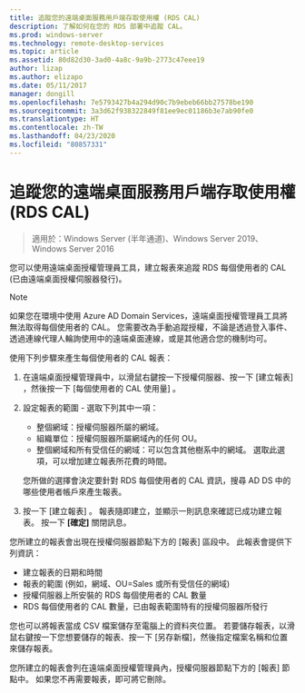 ```yaml
---
title: 追蹤您的遠端桌面服務用戶端存取使用權 (RDS CAL)
description: 了解如何在您的 RDS 部署中追蹤 CAL。
ms.prod: windows-server
ms.technology: remote-desktop-services
ms.topic: article
ms.assetid: 80d82d30-3ad0-4a8c-9a9b-2773c47eee19
author: lizap
ms.author: elizapo
ms.date: 05/11/2017
manager: dongill
ms.openlocfilehash: 7e5793427b4a294d90c7b9ebeb66bb27578be190
ms.sourcegitcommit: 3a3d62f938322849f81ee9ec01186b3e7ab90fe0
ms.translationtype: HT
ms.contentlocale: zh-TW
ms.lasthandoff: 04/23/2020
ms.locfileid: "80857331"
---
```

# <a name="track-your-remote-desktop-services-client-access-licenses-rds-cals"></a>追蹤您的遠端桌面服務用戶端存取使用權 (RDS CAL)

>適用於：Windows Server (半年通道)、Windows Server 2019、Windows Server 2016

您可以使用遠端桌面授權管理員工具，建立報表來追蹤 RDS 每個使用者的 CAL (已由遠端桌面授權伺服器發行)。

> [!NOTE]
>  如果您在環境中使用 Azure AD Domain Services，遠端桌面授權管理員工具將無法取得每個使用者的 CAL。 您需要改為手動追蹤授權，不論是透過登入事件、透過連線代理人輪詢使用中的遠端桌面連線，或是其他適合您的機制均可。 

使用下列步驟來產生每個使用者的 CAL 報表：

1. 在遠端桌面授權管理員中，以滑鼠右鍵按一下授權伺服器、按一下 [建立報表]  ，然後按一下 [每個使用者的 CAL 使用量]  。
2. 設定報表的範圍 - 選取下列其中一項：
   - 整個網域：授權伺服器所屬的網域。
   - 組織單位：授權伺服器所屬網域內的任何 OU。
   - 整個網域和所有受信任的網域：可以包含其他樹系中的網域。 選取此選項，可以增加建立報表所花費的時間。

   您所做的選擇會決定要針對 RDS 每個使用者的 CAL 資訊，搜尋 AD DS 中的哪些使用者帳戶來產生報表。
3. 按一下 [建立報表]  。 報表隨即建立，並顯示一則訊息來確認已成功建立報表。 按一下 **[確定]** 關閉訊息。

您所建立的報表會出現在授權伺服器節點下方的 [報表] 區段中。 此報表會提供下列資訊：

- 建立報表的日期和時間
- 報表的範圍 (例如，網域、OU=Sales 或所有受信任的網域)
- 授權伺服器上所安裝的 RDS 每個使用者的 CAL 數量
- RDS 每個使用者的 CAL 數量，已由報表範圍特有的授權伺服器所發行

您也可以將報表當成 CSV 檔案儲存至電腦上的資料夾位置。 若要儲存報表，以滑鼠右鍵按一下您想要儲存的報表、按一下 [另存新檔]，然後指定檔案名稱和位置來儲存報表。

您所建立的報表會列在遠端桌面授權管理員內，授權伺服器節點下方的 [報表] 節點中。 如果您不再需要報表，即可將它刪除。

